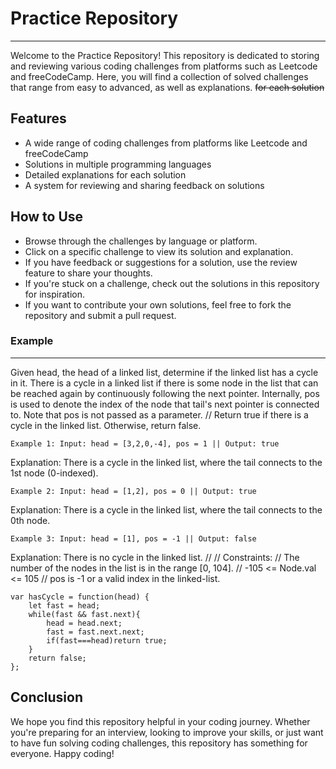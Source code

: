 # Practice Repository

---
Welcome to the Practice Repository! This repository is dedicated to storing and reviewing various coding challenges from platforms such as Leetcode and freeCodeCamp. Here, you will find a collection of solved challenges that range from easy to advanced, as well as explanations. ~~for each solution~~

## Features

- A wide range of coding challenges from platforms like Leetcode and freeCodeCamp
- Solutions in multiple programming languages
- Detailed explanations for each solution
- A system for reviewing and sharing feedback on solutions

## How to Use

- Browse through the challenges by language or platform.
- Click on a specific challenge to view its solution and explanation.
- If you have feedback or suggestions for a solution, use the review feature to share your thoughts.
- If you're stuck on a challenge, check out the solutions in this repository for inspiration.
- If you want to contribute your own solutions, feel free to fork the repository and submit a pull request.

### Example

---
Given head, the head of a linked list, determine if the linked list has a cycle in it. There is a cycle in a linked list if there is some node in the list that can be reached again by continuously following the next pointer. Internally, pos is used to denote the index of the node that tail's next pointer is connected to. Note that pos is not passed as a parameter.
// Return true if there is a cycle in the linked list. Otherwise, return false.

    Example 1: Input: head = [3,2,0,-4], pos = 1 || Output: true 
Explanation: There is a cycle in the linked list, where the tail connects to the 1st node (0-indexed).

    Example 2: Input: head = [1,2], pos = 0 || Output: true 
Explanation: There is a cycle in the linked list, where the tail connects to the 0th node.

    Example 3: Input: head = [1], pos = -1 || Output: false 
Explanation: There is no cycle in the linked list.
//
//     Constraints:
// The number of the nodes in the list is in the range [0, 104]. // -105 <= Node.val <= 105 // pos is -1 or a valid index in the linked-list.

```
var hasCycle = function(head) {
    let fast = head;
    while(fast && fast.next){
        head = head.next;
        fast = fast.next.next;
        if(fast===head)return true;
    }
    return false;
};
```

## Conclusion

We hope you find this repository helpful in your coding journey. Whether you're preparing for an interview, looking to improve your skills, or just want to have fun solving coding challenges, this repository has something for everyone. Happy coding!
